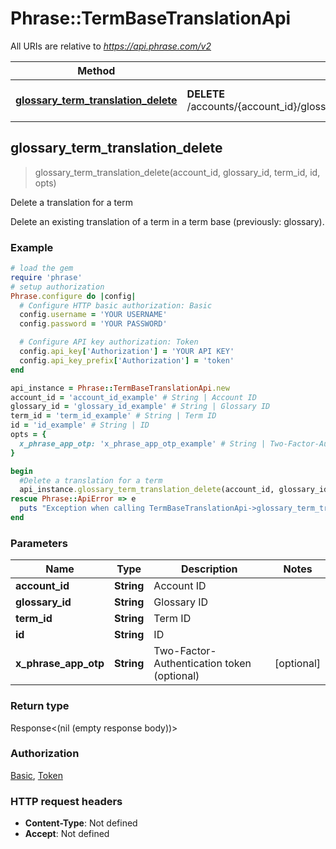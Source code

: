 # Phrase::TermBaseTranslationApi

All URIs are relative to *https://api.phrase.com/v2*

Method | HTTP request | Description
------------- | ------------- | -------------
[**glossary_term_translation_delete**](TermBaseTranslationApi.md#glossary_term_translation_delete) | **DELETE** /accounts/{account_id}/glossaries/{glossary_id}/terms/{term_id}/translations/{id} | Delete a translation for a term



## glossary_term_translation_delete

> glossary_term_translation_delete(account_id, glossary_id, term_id, id, opts)

Delete a translation for a term

Delete an existing translation of a term in a term base (previously: glossary).

### Example

```ruby
# load the gem
require 'phrase'
# setup authorization
Phrase.configure do |config|
  # Configure HTTP basic authorization: Basic
  config.username = 'YOUR USERNAME'
  config.password = 'YOUR PASSWORD'

  # Configure API key authorization: Token
  config.api_key['Authorization'] = 'YOUR API KEY'
  config.api_key_prefix['Authorization'] = 'token'
end

api_instance = Phrase::TermBaseTranslationApi.new
account_id = 'account_id_example' # String | Account ID
glossary_id = 'glossary_id_example' # String | Glossary ID
term_id = 'term_id_example' # String | Term ID
id = 'id_example' # String | ID
opts = {
  x_phrase_app_otp: 'x_phrase_app_otp_example' # String | Two-Factor-Authentication token (optional)
}

begin
  #Delete a translation for a term
  api_instance.glossary_term_translation_delete(account_id, glossary_id, term_id, id, opts)
rescue Phrase::ApiError => e
  puts "Exception when calling TermBaseTranslationApi->glossary_term_translation_delete: #{e}"
end
```

### Parameters


Name | Type | Description  | Notes
------------- | ------------- | ------------- | -------------
 **account_id** | **String**| Account ID | 
 **glossary_id** | **String**| Glossary ID | 
 **term_id** | **String**| Term ID | 
 **id** | **String**| ID | 
 **x_phrase_app_otp** | **String**| Two-Factor-Authentication token (optional) | [optional] 

### Return type

Response<(nil (empty response body))>

### Authorization

[Basic](../README.md#Basic), [Token](../README.md#Token)

### HTTP request headers

- **Content-Type**: Not defined
- **Accept**: Not defined


